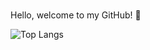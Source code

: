 ###

<!--
**viniciussrusso/viniciussrusso** is a ✨ _special_ ✨ repository because its `README.md` (this file) appears on your GitHub profile.

-->

Hello, welcome to my GitHub! 👋

![Top Langs](https://github-readme-stats.vercel.app/api/top-langs/?username=viniciiussrusso&layout=compact)
